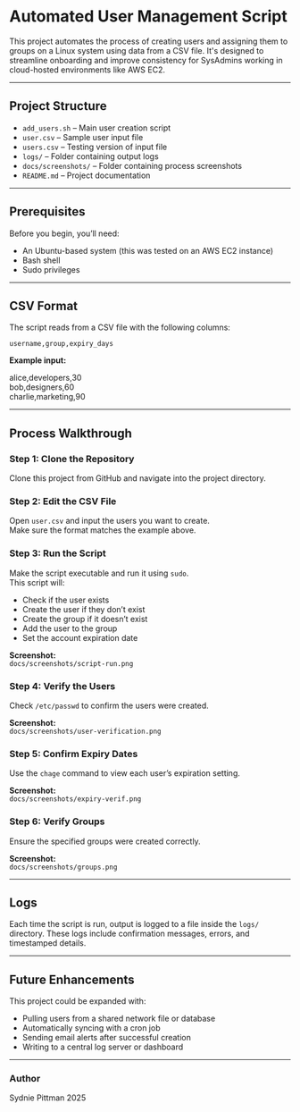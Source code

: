 # Automated User Management Script

This project automates the process of creating users and assigning them to groups on a Linux system using data from a CSV file. It's designed to streamline onboarding and improve consistency for SysAdmins working in cloud-hosted environments like AWS EC2.

---

## Project Structure

- `add_users.sh` – Main user creation script  
- `user.csv` – Sample user input file  
- `users.csv` – Testing version of input file  
- `logs/` – Folder containing output logs  
- `docs/screenshots/` – Folder containing process screenshots  
- `README.md` – Project documentation  

---

## Prerequisites

Before you begin, you’ll need:

- An Ubuntu-based system (this was tested on an AWS EC2 instance)  
- Bash shell  
- Sudo privileges  

---

## CSV Format

The script reads from a CSV file with the following columns:

`username,group,expiry_days`

**Example input:**

alice,developers,30  
bob,designers,60  
charlie,marketing,90  


---

## Process Walkthrough

### Step 1: Clone the Repository

Clone this project from GitHub and navigate into the project directory.

### Step 2: Edit the CSV File

Open `user.csv` and input the users you want to create.  
Make sure the format matches the example above.

### Step 3: Run the Script

Make the script executable and run it using `sudo`.  
This script will:

- Check if the user exists  
- Create the user if they don’t exist  
- Create the group if it doesn’t exist  
- Add the user to the group  
- Set the account expiration date  

**Screenshot:**  
`docs/screenshots/script-run.png`

### Step 4: Verify the Users

Check `/etc/passwd` to confirm the users were created.  

**Screenshot:**  
`docs/screenshots/user-verification.png`

### Step 5: Confirm Expiry Dates

Use the `chage` command to view each user’s expiration setting.  

**Screenshot:**  
`docs/screenshots/expiry-verif.png`

### Step 6: Verify Groups

Ensure the specified groups were created correctly.  

**Screenshot:**  
`docs/screenshots/groups.png`

---

## Logs

Each time the script is run, output is logged to a file inside the `logs/` directory. These logs include confirmation messages, errors, and timestamped details.

---

## Future Enhancements

This project could be expanded with:

- Pulling users from a shared network file or database  
- Automatically syncing with a cron job  
- Sending email alerts after successful creation  
- Writing to a central log server or dashboard  

---

### Author
Sydnie Pittman
2025
